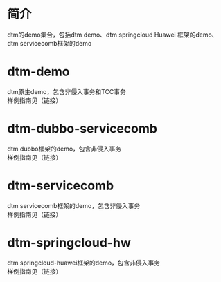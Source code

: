 # 简介 
dtm的demo集合，包括dtm demo、dtm springcloud Huawei 框架的demo、dtm servicecomb框架的demo

# dtm-demo
dtm原生demo，包含非侵入事务和TCC事务  
样例指南见（链接）

# dtm-dubbo-servicecomb
dtm dubbo框架的demo，包含非侵入事务  
样例指南见（链接）

# dtm-servicecomb
dtm servicecomb框架的demo，包含非侵入事务  
样例指南见（链接）

# dtm-springcloud-hw
dtm springcloud-huawei框架的demo，包含非侵入事务  
样例指南见（链接）

